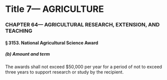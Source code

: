 
# Title 7— AGRICULTURE
### CHAPTER 64— AGRICULTURAL RESEARCH, EXTENSION, AND TEACHING
#### § 3153. National Agricultural Science Award
##### (b) Amount and term

The awards shall not exceed $50,000 per year for a period of not to exceed three years to support research or study by the recipient.

